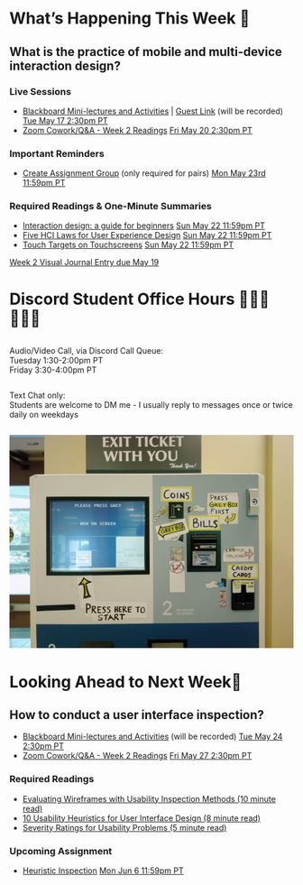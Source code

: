 
<div class=alert>

<h1> What’s Happening This Week 💫 </h1>

<h2> What is the practice of mobile and multi-device interaction design? </h2>

<h3> Live Sessions </h3>

* [Blackboard Mini-lectures and Activities](https://canvas.sfu.ca/courses/69678/external_tools/3544) | [Guest Link](https://www2.cs.sfu.ca/CourseCentral/363/paulh/BB-17-05-2022-T8UBGyayr5E4bo) (will be recorded) <span class='badge'> [Tue May 17 2:30pm PT](https://www.timeanddate.com/worldclock/fixedtime.html?msg=CMPT-363+Blackboard+Mini-lectures+and+Activities&iso=20220517T1430&p1=256&ah=1&am=50)</span>
* [Zoom Cowork/Q&A - Week 2 Readings](https://www2.cs.sfu.ca/CourseCentral/363/paulh/Z-u5DkmoHXx5UFpO) <span class='badge'> [Fri May 20 2:30pm PT](https://www.timeanddate.com/worldclock/fixedtime.html?msg=CMPT-363+Zoom+Cowork%2FQ%26A+Session&iso=20220520T1430&p1=256&am=50)</span>

<h3> Important Reminders </h3>

* [Create Assignment Group](https://canvas.sfu.ca/courses/69678/groups#tab-33258) (only required for pairs) <span class='badge'> [Mon May 23rd 11:59pm PT](https://www.timeanddate.com/worldclock/fixedtime.html?msg=CMPT-363+Create+Student+Project+Group+Due+Date&iso=20220523T235900&p1=256)</span>

<h3> Required Readings & One-Minute Summaries </h3>

* [Interaction design: a guide for beginners](https://canvas.sfu.ca/courses/69678/assignments/751339) <span class='badge'> [Sun May 22 11:59pm PT](https://www.timeanddate.com/worldclock/fixedtime.html?msg=One-minute+Summaries+for+Week+2+Due+Date&iso=20220522T235900&p1=256)</span>  
* [Five HCI Laws for User Experience Design](https://canvas.sfu.ca/courses/69678/assignments/751340) <span class='badge'> [Sun May 22 11:59pm PT](https://www.timeanddate.com/worldclock/fixedtime.html?msg=One-minute+Summaries+for+Week+2+Due+Date&iso=20220522T235900&p1=256)</span>  
* [Touch Targets on Touchscreens](https://canvas.sfu.ca/courses/69678/assignments/751335) <span class='badge'> [Sun May 22 11:59pm PT](https://www.timeanddate.com/worldclock/fixedtime.html?msg=One-minute+Summaries+for+Week+2+Due+Date&iso=20220522T235900&p1=256)</span>  

[Week 2 Visual Journal Entry due May 19](https://canvas.sfu.ca/courses/69678/assignments/751351 ':class=button')

</div>

<h1> Discord Student Office Hours 👩🏽‍💻👨🏽‍💻 </h1>

<div class="row">
<div class="column">

Audio/Video Call, via Discord Call Queue:  
Tuesday 1:30-2:00pm PT  
Friday 3:30-4:00pm PT  

</div>
<div class="column">

Text Chat only:  
Students are welcome to DM me - I usually reply to messages once or twice daily on weekdays

</div>
</div>

![Complex User Interface](images/2760207306_21ac555261_b.jpg ':class=banner-image')

<h1> Looking Ahead to Next Week🔭 </h1>

<h2> How to conduct a user interface inspection? </h2>

* [Blackboard Mini-lectures and Activities](https://canvas.sfu.ca/courses/69678/external_tools/3544) (will be recorded) <span class='badge'> [Tue May 24 2:30pm PT](https://www.timeanddate.com/worldclock/fixedtime.html?msg=CMPT-363+Blackboard+Mini-lectures+and+Activities&iso=20220524T1430&p1=256&ah=1&am=50)</span>
* [Zoom Cowork/Q&A - Week 2 Readings](https://www2.cs.sfu.ca/CourseCentral/363/paulh/Z-u5DkmoHXx5UFpN) <span class='badge'> [Fri May 27 2:30pm PT](https://www.timeanddate.com/worldclock/fixedtime.html?msg=CMPT-363+Zoom+Cowork%2FQ%26A+Session&iso=20220527T1430&p1=256&am=50)</span>

<h3> Required Readings </h3>

* [Evaluating Wireframes with Usability Inspection Methods (10 minute read)](https://balsamiq.com/learn/articles/usability-inspection/)  
* [10 Usability Heuristics for User Interface Design (8 minute read)](https://www.nngroup.com/articles/ten-usability-heuristics/)  
* [Severity Ratings for Usability Problems (5 minute read)](https://www.nngroup.com/articles/how-to-rate-the-severity-of-usability-problems/)  

<h3> Upcoming Assignment </h3>

* [Heuristic Inspection](https://canvas.sfu.ca/courses/69678/assignments/751347) <span class='badge'> [Mon Jun 6 11:59pm PT](https://www.timeanddate.com/worldclock/fixedtime.html?msg=CMPT-363+Individual+Heuristic+Inspection+Due+Date&iso=20220613T2359&p1=256)</span>
